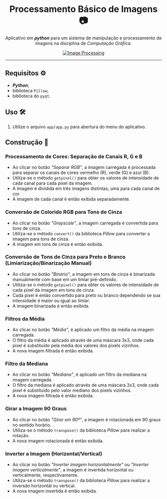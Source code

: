 <div align="center">

# Processamento Básico de Imagens 📷
Aplicativo em ***python*** para um sistema de manipulação e processamento de imagens na disciplina de *Computação Gráfica*.

[![Image Processing](https://img.shields.io/badge/Image_Processing-APP-purple.svg?logo=photon&logoColor=f5f5f5&style=for-the-badge)](PDF.pdf)

</div>

---

## Requisitos ⚙️

- ***Python***;
- biblioteca `Pillow`;
- biblioteca do `pyqt`.

## Uso 🛠

1. Utilize o arquivo `app/app.py` para abertura do menu do aplicativo.

## Construção 📄

### Processamento de Cores: Separação de Canais R, G e B
- Ao clicar no botão *"Separar RGB"*, a imagem carregada é processada para separar os canais de cores vermelho (R), verde (G) e azul (B).
- Utiliza-se o método `getpixel()` para obter os valores de intensidade de cada canal para cada pixel da imagem.
- A imagem é dividida em três imagens distintas, uma para cada canal de cor.
- A imagem de cada canal é então exibida separadamente.

### Conversão de Colorido RGB para Tons de Cinza
- Ao clicar no botão *"Grayscale"*, a imagem carregada é convertida para tons de cinza.
- Utiliza-se o método `convert()` da biblioteca *Pillow* para converter a imagem para tons de cinza.
- A imagem em tons de cinza é então exibida.

### Conversão de Tons de Cinza para Preto e Branco (Limiarização/Binarização Manual)
- Ao clicar no botão *"Binário"*, a imagem em tons de cinza é binarizada manualmente com base em um limiar pré-definido.
- Utiliza-se o método `getpixel()` para obter os valores de intensidade de cada pixel da imagem em tons de cinza.
- Cada pixel é então convertido para preto ou branco dependendo se sua intensidade é maior ou igual ao limiar.
- A imagem binarizada é então exibida.

### Filtros da Média
- Ao clicar no botão *"Média"*, é aplicado um filtro da média na imagem carregada.
- O filtro da média é aplicado através de uma máscara 3x3, onde cada pixel é substituído pela média dos valores dos pixels vizinhos.
- A nova imagem filtrada é então exibida.

### Filtro da Mediana
- Ao clicar no botão *"Mediana"*, é aplicado um filtro da mediana na imagem carregada.
- O filtro da mediana é aplicado através de uma máscara 3x3, onde cada pixel é substituído pelo valor mediano dos pixels vizinhos.
- A nova imagem filtrada é então exibida.

### Girar a Imagem 90 Graus
- Ao clicar no botão *"Girar em 90º"*, a imagem é rotacionada em 90 graus no sentido horário.
- Utiliza-se o método `transpose()` da biblioteca *Pillow* para realizar a rotação.
- A nova imagem rotacionada é então exibida.

### Inverter a Imagem (Horizontal/Vertical)
- Ao clicar no botão *"Inverter imagem horizontalmente"* ou *"Inverter imagem verticalmente"*, a imagem é invertida horizontal ou verticalmente, respectivamente.
- Utiliza-se o método `transpose()` da biblioteca *Pillow* para realizar a inversão horizontal ou vertical.
- A nova imagem invertida é então exibida.

#

